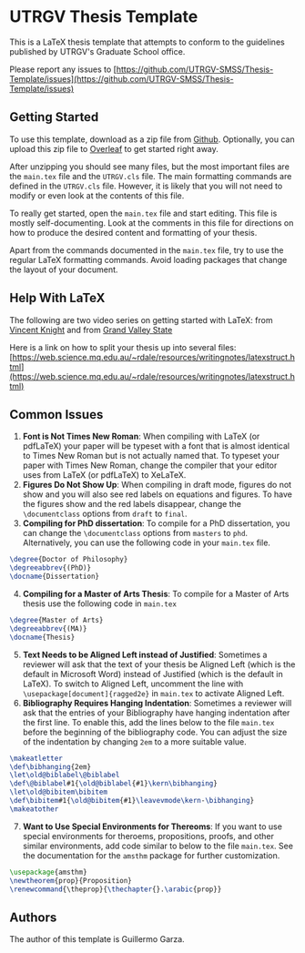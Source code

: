# UTRGV Thesis Template

This is a LaTeX thesis template that attempts to conform to the guidelines
published by UTRGV's Graduate School office.

Please report any issues to
[https://github.com/UTRGV-SMSS/Thesis-Template/issues](https://github.com/UTRGV-SMSS/Thesis-Template/issues)

## Getting Started

To use this template, download as a zip file  from [Github](https://github.com/UTRGV-SMSS/Thesis-Template/archive/master.zip).  Optionally, you can upload this zip file to [Overleaf](https://overleaf.com) to get started right away.

After unzipping you should see many files, but the most important files are the 
`main.tex` file and the `UTRGV.cls` file.
The main formatting commands are defined in the `UTRGV.cls` file.  However, it
is likely that you
will not need to modify or even look at the contents of this file.

To really get started, open the `main.tex` file and start editing.  This file is mostly
self-documenting.  Look at the comments in this file for directions on how to
produce the desired content and formatting of your thesis. 

Apart from the commands documented in the `main.tex` file, try to use the
regular LaTeX formatting commands.  Avoid loading packages that change the
layout of your document.

## Help With LaTeX

The following are two video series on getting started with LaTeX: from [Vincent Knight](https://www.youtube.com/playlist?list=PLnC5h3PY-znyDQKn3knfXfekZLgWyL7QW)
and from
[Grand Valley State](www.youtube.com/playlist?list=PLF975D9D3C9B50FF7)

Here is a link on how to split your thesis up into several files:
[https://web.science.mq.edu.au/~rdale/resources/writingnotes/latexstruct.html](https://web.science.mq.edu.au/~rdale/resources/writingnotes/latexstruct.html)


## Common Issues


1. **Font is Not Times New Roman**:  When compiling with LaTeX (or pdfLaTeX) your paper will be typeset with a font that is almost
identical to Times New Roman but is not actually named that.  To typeset your
paper with Times New Roman, change the compiler that your editor uses from LaTeX (or pdfLaTeX) to XeLaTeX.  
2. **Figures Do Not Show Up**: When compiling in draft mode, figures do not show and you will also see red labels
on equations and figures.
To have the figures show and the red labels disappear, change the `\documentclass` options from `draft` to
`final`.
3. **Compiling for PhD dissertation**: To compile for a PhD dissertation, you can change the `\documentclass` options from `masters` to `phd`.  Alternatively, you can use the following code in your `main.tex` file.
```latex
\degree{Doctor of Philosophy}
\degreeabbrev{(PhD)}
\docname{Dissertation}
```
4. **Compiling for a Master of Arts Thesis**:
To compile for a  Master of Arts thesis use the following code in `main.tex`

```latex
\degree{Master of Arts}
\degreeabbrev{(MA)}
\docname{Thesis}
``` 
5. **Text Needs to be Aligned Left instead of Justified**: Sometimes a reviewer
   will ask that the text of your thesis be Aligned Left (which is the default
in Microsoft Word) instead of Justified (which is the default in LaTeX).  To
switch to Aligned Left, uncomment the line with `\usepackage[document]{ragged2e}` in `main.tex` to
activate Aligned Left.
6. **Bibliography Requires Hanging Indentation**:  Sometimes a reviewer will ask
   that the entries of your Bibliography have hanging indentation after the
first line. To enable
this, add the lines below to the file `main.tex`  before the beginning of the
bibliography code. You can adjust the size of the indentation by changing `2em`
to a more suitable value.
```latex
\makeatletter
\def\bibhanging{2em}
\let\old@biblabel\@biblabel
\def\@biblabel#1{\old@biblabel{#1}\kern\bibhanging}
\let\old@bibitem\bibitem
\def\bibitem#1{\old@bibitem{#1}\leavevmode\kern-\bibhanging}
\makeatother
``` 
7. **Want to Use Special Environments for Thereoms**: If you want to use special environments for theroems, propositions, proofs, and other similar environments, add code similar to below to the file `main.tex`. See the documentation for the  `amsthm` package for further customization.
```latex
\usepackage{amsthm}
\newtheorem{prop}{Proposition}
\renewcommand{\theprop}{\thechapter{}.\arabic{prop}}
```


## Authors
The author of this template is Guillermo Garza.
